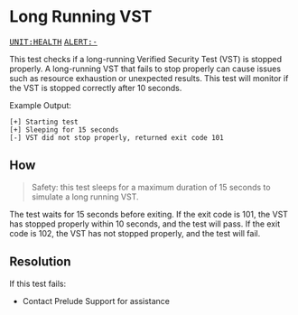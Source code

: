 # Long Running VST

<kbd>[UNIT:HEALTH](https://docs.preludesecurity.com/docs/security-policy#health)</kbd>
<kbd>[ALERT:-](#the-url)</kbd>

This test checks if a long-running Verified Security Test (VST) is stopped properly. A long-running VST that fails to stop properly can cause issues such as resource exhaustion or unexpected results. This test will monitor if the VST is stopped correctly after 10 seconds.

Example Output:
```
[+] Starting test
[+] Sleeping for 15 seconds
[-] VST did not stop properly, returned exit code 101
```

## How

> Safety: this test sleeps for a maximum duration of 15 seconds to simulate a long running VST.

The test waits for 15 seconds before exiting. If the exit code is 101, the VST has stopped properly within 10 seconds, and the test will pass. If the exit code is 102, the VST has not stopped properly, and the test will fail.

## Resolution

If this test fails:

* Contact Prelude Support for assistance
